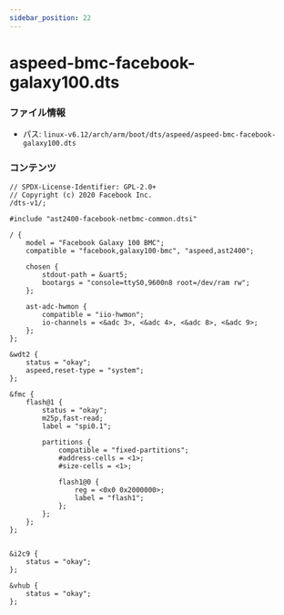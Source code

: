 ```yaml
---
sidebar_position: 22
---
```

# aspeed-bmc-facebook-galaxy100.dts

### ファイル情報

- パス: `linux-v6.12/arch/arm/boot/dts/aspeed/aspeed-bmc-facebook-galaxy100.dts`

### コンテンツ

```dts
// SPDX-License-Identifier: GPL-2.0+
// Copyright (c) 2020 Facebook Inc.
/dts-v1/;

#include "ast2400-facebook-netbmc-common.dtsi"

/ {
	model = "Facebook Galaxy 100 BMC";
	compatible = "facebook,galaxy100-bmc", "aspeed,ast2400";

	chosen {
		stdout-path = &uart5;
		bootargs = "console=ttyS0,9600n8 root=/dev/ram rw";
	};

	ast-adc-hwmon {
		compatible = "iio-hwmon";
		io-channels = <&adc 3>, <&adc 4>, <&adc 8>, <&adc 9>;
	};
};

&wdt2 {
	status = "okay";
	aspeed,reset-type = "system";
};

&fmc {
	flash@1 {
		status = "okay";
		m25p,fast-read;
		label = "spi0.1";

		partitions {
			compatible = "fixed-partitions";
			#address-cells = <1>;
			#size-cells = <1>;

			flash1@0 {
				reg = <0x0 0x2000000>;
				label = "flash1";
			};
		};
	};
};


&i2c9 {
	status = "okay";
};

&vhub {
	status = "okay";
};

```
